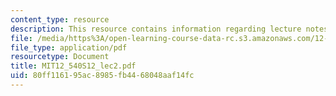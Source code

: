 ```yaml
---
content_type: resource
description: This resource contains information regarding lecture notes.
file: /media/https%3A/open-learning-course-data-rc.s3.amazonaws.com/12-540-principles-of-the-global-positioning-system-spring-2012/80ff116195ac8985fb4468048aaf14fc_MIT12_540S12_lec2.pdf
file_type: application/pdf
resourcetype: Document
title: MIT12_540S12_lec2.pdf
uid: 80ff1161-95ac-8985-fb44-68048aaf14fc
---
```


